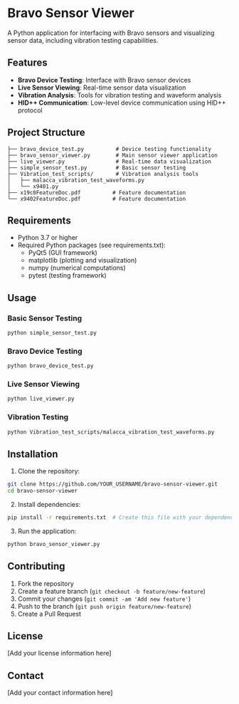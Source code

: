 # Bravo Sensor Viewer

A Python application for interfacing with Bravo sensors and visualizing sensor data, including vibration testing capabilities.

## Features

- **Bravo Device Testing**: Interface with Bravo sensor devices
- **Live Sensor Viewing**: Real-time sensor data visualization  
- **Vibration Analysis**: Tools for vibration testing and waveform analysis
- **HID++ Communication**: Low-level device communication using HID++ protocol

## Project Structure

```
├── bravo_device_test.py          # Device testing functionality
├── bravo_sensor_viewer.py        # Main sensor viewer application
├── live_viewer.py                # Real-time data visualization
├── simple_sensor_test.py         # Basic sensor testing
├── Vibration_test_scripts/       # Vibration analysis tools
│   ├── malacca_vibration_test_waveforms.py
│   └── x9401.py
├── x19c0FeatureDoc.pdf          # Feature documentation
└── x9402FeatureDoc.pdf          # Feature documentation
```

## Requirements

- Python 3.7 or higher
- Required Python packages (see requirements.txt):
  - PyQt5 (GUI framework)
  - matplotlib (plotting and visualization)
  - numpy (numerical computations)
  - pytest (testing framework)

## Usage

### Basic Sensor Testing
```bash
python simple_sensor_test.py
```

### Bravo Device Testing  
```bash
python bravo_device_test.py
```

### Live Sensor Viewing
```bash
python live_viewer.py
```

### Vibration Testing
```bash
python Vibration_test_scripts/malacca_vibration_test_waveforms.py
```

## Installation

1. Clone the repository:
```bash
git clone https://github.com/YOUR_USERNAME/bravo-sensor-viewer.git
cd bravo-sensor-viewer
```

2. Install dependencies:
```bash
pip install -r requirements.txt  # Create this file with your dependencies
```

3. Run the application:
```bash
python bravo_sensor_viewer.py
```

## Contributing

1. Fork the repository
2. Create a feature branch (`git checkout -b feature/new-feature`)
3. Commit your changes (`git commit -am 'Add new feature'`)
4. Push to the branch (`git push origin feature/new-feature`)
5. Create a Pull Request

## License

[Add your license information here]

## Contact

[Add your contact information here]